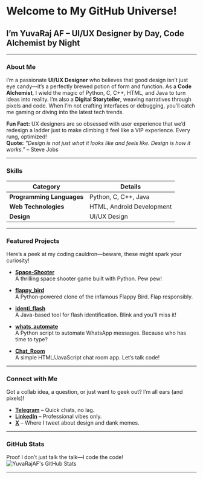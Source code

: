 # Welcome to My GitHub Universe!  
## I’m YuvaRaj AF – UI/UX Designer by Day, Code Alchemist by Night  

---

### About Me  
I’m a passionate **UI/UX Designer** who believes that good design isn’t just eye candy—it’s a perfectly brewed potion of form and function. As a **Code Alchemist**, I wield the magic of Python, C, C++, HTML, and Java to turn ideas into reality. I’m also a **Digital Storyteller**, weaving narratives through pixels and code. When I’m not crafting interfaces or debugging, you’ll catch me gaming or diving into the latest tech trends.  

**Fun Fact:** UX designers are so obsessed with user experience that we’d redesign a ladder just to make climbing it feel like a VIP experience. Every rung, optimized!  
**Quote:** *"Design is not just what it looks like and feels like. Design is how it works."* – Steve Jobs  

---

### Skills  
| **Category**            | **Details**                       |  
|-------------------------|-----------------------------------|  
| **Programming Languages** | Python, C, C++, Java            |  
| **Web Technologies**      | HTML, Android Development       |  
| **Design**                | UI/UX Design                    |  

---

### Featured Projects  
Here’s a peek at my coding cauldron—beware, these might spark your curiosity!  

- **[Space-Shooter](https://github.com/YuvaRajAF/Space-Shooter)**  
  A thrilling space shooter game built with Python. Pew pew!  

- **[flappy_bird](https://github.com/YuvaRajAF/flappy_bird)**  
  A Python-powered clone of the infamous Flappy Bird. Flap responsibly.  

- **[identi_flash](https://github.com/YuvaRajAF/identi_flash)**  
  A Java-based tool for flash identification. Blink and you’ll miss it!  

- **[whats_automate](https://github.com/YuvaRajAF/whats_automate)**  
  A Python script to automate WhatsApp messages. Because who has time to type?  

- **[Chat_Room](https://github.com/YuvaRajAF/Chat_Room)**  
  A simple HTML/JavaScript chat room app. Let’s talk code!  

---

### Connect with Me  
Got a collab idea, a question, or just want to geek out? I’m all ears (and pixels)!  

- **[Telegram](https://t.me/Atom_Yr)** – Quick chats, no lag.  
- **[LinkedIn](https://www.linkedin.com/in/yuvarajvodiboina)** – Professional vibes only.  
- **[X](https://x.com/yuvaraj_vodi)** – Where I tweet about design and dank memes.  

---

### GitHub Stats  
Proof I don’t just talk the talk—I code the code!  
![YuvaRajAF's GitHub Stats](https://github-readme-stats.vercel.app/api?username=YuvaRajAF&show_icons=true&theme=radical)  

---